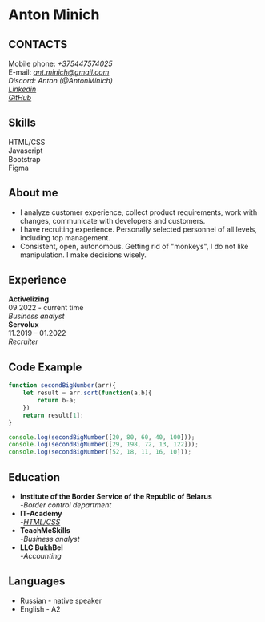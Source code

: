 # Anton Minich    
## CONTACTS     
Mobile phone: *+375447574025*    
E-mail: *ant.minich@gmail.com*    
*Discord: Anton (@AntonMinich)*      
*[Linkedin](https://www.linkedin.com/in/antonminich/)*    
*[GitHub](https://github.com/AntonMinich)*     
      
## Skills   
HTML/CSS   
Javascript   
Bootstrap   
Figma    

## About me   
- I analyze customer experience, collect product requirements, work with changes, communicate with developers and customers.
- I have recruiting experience. Personally selected personnel of all levels, including top management.    
- Consistent, open, autonomous. Getting rid of "monkeys", I do not like manipulation. I make decisions wisely.        

## Experience     
**Activelizing**      
09.2022 - current time       
*Business analyst*        
**Servolux**       
11.2019 – 01.2022        
*Recruiter*        

## Code Example
```javascript
function secondBigNumber(arr){    
    let result = arr.sort(function(a,b){     
        return b-a;    
    })    
    return result[1];    
}

console.log(secondBigNumber([20, 80, 60, 40, 100]));    
console.log(secondBigNumber([29, 198, 72, 13, 122]));    
console.log(secondBigNumber([52, 18, 11, 16, 10]));   
```

## Education   
- **Institute of the Border Service of the Republic of Belarus**   
  -*Border control department* 
- **IT-Academy**    
  -*[HTML/CSS](https://antonminich.github.io/project_5/#)*     
- **TeachMeSkills**      
  -*Business analyst*     
- **LLC BukhBel**      
  -*Accounting*     

## Languages  
- Russian - native speaker
- English - A2
